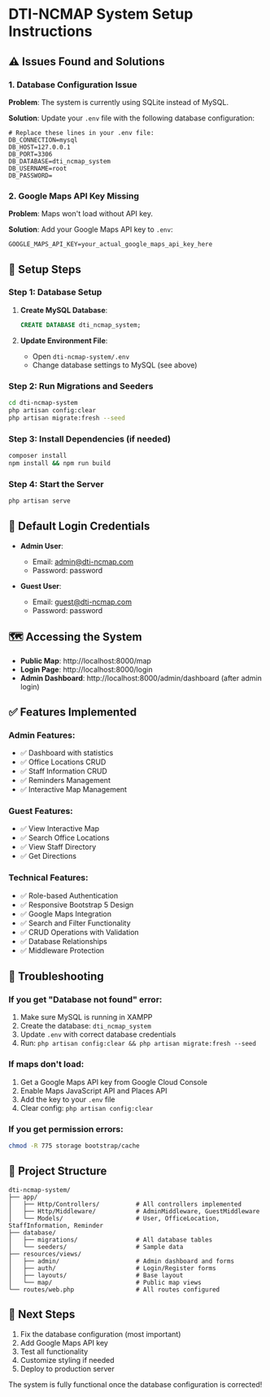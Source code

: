 # DTI-NCMAP System Setup Instructions

## ⚠️ Issues Found and Solutions

### 1. Database Configuration Issue
**Problem**: The system is currently using SQLite instead of MySQL.

**Solution**: Update your `.env` file with the following database configuration:

```env
# Replace these lines in your .env file:
DB_CONNECTION=mysql
DB_HOST=127.0.0.1
DB_PORT=3306
DB_DATABASE=dti_ncmap_system
DB_USERNAME=root
DB_PASSWORD=
```

### 2. Google Maps API Key Missing
**Problem**: Maps won't load without API key.

**Solution**: Add your Google Maps API key to `.env`:
```env
GOOGLE_MAPS_API_KEY=your_actual_google_maps_api_key_here
```

## 🔧 Setup Steps

### Step 1: Database Setup
1. **Create MySQL Database**:
   ```sql
   CREATE DATABASE dti_ncmap_system;
   ```

2. **Update Environment File**:
   - Open `dti-ncmap-system/.env`
   - Change database settings to MySQL (see above)

### Step 2: Run Migrations and Seeders
```bash
cd dti-ncmap-system
php artisan config:clear
php artisan migrate:fresh --seed
```

### Step 3: Install Dependencies (if needed)
```bash
composer install
npm install && npm run build
```

### Step 4: Start the Server
```bash
php artisan serve
```

## 👥 Default Login Credentials

- **Admin User**: 
  - Email: admin@dti-ncmap.com
  - Password: password

- **Guest User**:
  - Email: guest@dti-ncmap.com  
  - Password: password

## 🗺️ Accessing the System

- **Public Map**: http://localhost:8000/map
- **Login Page**: http://localhost:8000/login
- **Admin Dashboard**: http://localhost:8000/admin/dashboard (after admin login)

## ✅ Features Implemented

### Admin Features:
- ✅ Dashboard with statistics
- ✅ Office Locations CRUD
- ✅ Staff Information CRUD
- ✅ Reminders Management
- ✅ Interactive Map Management

### Guest Features:
- ✅ View Interactive Map
- ✅ Search Office Locations
- ✅ View Staff Directory
- ✅ Get Directions

### Technical Features:
- ✅ Role-based Authentication
- ✅ Responsive Bootstrap 5 Design
- ✅ Google Maps Integration
- ✅ Search and Filter Functionality
- ✅ CRUD Operations with Validation
- ✅ Database Relationships
- ✅ Middleware Protection

## 🐛 Troubleshooting

### If you get "Database not found" error:
1. Make sure MySQL is running in XAMPP
2. Create the database: `dti_ncmap_system`
3. Update `.env` with correct database credentials
4. Run: `php artisan config:clear && php artisan migrate:fresh --seed`

### If maps don't load:
1. Get a Google Maps API key from Google Cloud Console
2. Enable Maps JavaScript API and Places API
3. Add the key to your `.env` file
4. Clear config: `php artisan config:clear`

### If you get permission errors:
```bash
chmod -R 775 storage bootstrap/cache
```

## 📁 Project Structure

```
dti-ncmap-system/
├── app/
│   ├── Http/Controllers/          # All controllers implemented
│   ├── Http/Middleware/           # AdminMiddleware, GuestMiddleware
│   └── Models/                    # User, OfficeLocation, StaffInformation, Reminder
├── database/
│   ├── migrations/                # All database tables
│   └── seeders/                   # Sample data
├── resources/views/
│   ├── admin/                     # Admin dashboard and forms
│   ├── auth/                      # Login/Register forms
│   ├── layouts/                   # Base layout
│   └── map/                       # Public map views
└── routes/web.php                 # All routes configured
```

## 🎯 Next Steps

1. Fix the database configuration (most important)
2. Add Google Maps API key
3. Test all functionality
4. Customize styling if needed
5. Deploy to production server

The system is fully functional once the database configuration is corrected!
